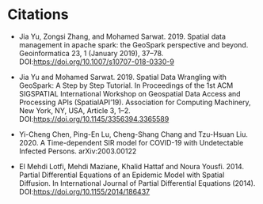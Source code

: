 # Citations

- Jia Yu, Zongsi Zhang, and Mohamed Sarwat. 2019. Spatial data management in apache spark: the GeoSpark perspective and beyond. Geoinformatica 23, 1 (January   2019), 37–78. DOI:https://doi.org/10.1007/s10707-018-0330-9

- Jia Yu and Mohamed Sarwat. 2019. Spatial Data Wrangling with GeoSpark: A Step by Step Tutorial. In Proceedings of the 1st ACM SIGSPATIAL International Workshop on Geospatial Data Access and Processing APIs (SpatialAPI’19). Association for Computing Machinery, New York, NY, USA, Article 3, 1–2. DOI:https://doi.org/10.1145/3356394.3365589

- Yi-Cheng Chen, Ping-En Lu, Cheng-Shang Chang and Tzu-Hsuan Liu. 2020. A Time-dependent SIR model for COVID-19 with Undetectable Infected Persons. arXiv:2003.00122

- El Mehdi Lotfi, Mehdi Maziane, Khalid Hattaf and Noura Yousfi. 2014. Partial Differential Equations of an Epidemic Model with Spatial Diffusion. In International Journal of Partial Differential Equations (2014). DOI:https://doi.org/10.1155/2014/186437
